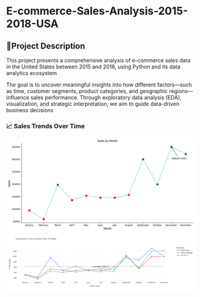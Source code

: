 # **E-commerce-Sales-Analysis-2015-2018-USA**

## **📌Project Description**
This project presents a comprehensive analysis of e-commerce sales data in the United States between 2015 and 2018, using Python and its data analytics ecosystem

The goal is to uncover meaningful insights into how different factors—such as time, customer segments, product categories, and geographic regions—influence sales performance. Through exploratory data analysis (EDA), visualization, and strategic interpretation, we aim to guide data-driven business decisions


### **📈 Sales Trends Over Time**

![](images-Ecommerce-Analysis/Sales%20By%20Month(LineChart).png)
![](images-Ecommerce-Analysis/TimeSeries.png)


